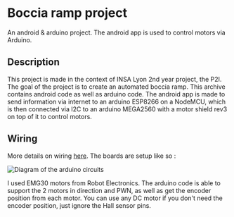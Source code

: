 # Boccia ramp project
An android & arduino project. The android app is used to control motors via Arduino.

## Description

This project is made in the context of INSA Lyon 2nd year project, the P2I.
The goal of the project is to create an automated boccia ramp. This archive contains android code as well as arduino code. 
The android app is made to send information via internet to an arduino ESP8266 on a NodeMCU, which is then connected via I2C to an arduino MEGA2560 with a motor shield rev3 on top of it to control motors.

## Wiring

More details on wiring [here](Figures).
The boards are setup like so :


![Diagram of the arduino circuits](https://user-images.githubusercontent.com/104720049/168095988-07d786b5-369e-4047-b0d3-6df3f65470c4.jpg)


I used EMG30 motors from Robot Electronics. The arduino code is able to support the 2 motors in direction and PWN, as well as get the encoder position from each motor.
You can use any DC motor if you don't need the encoder position, just ignore the Hall sensor pins.
